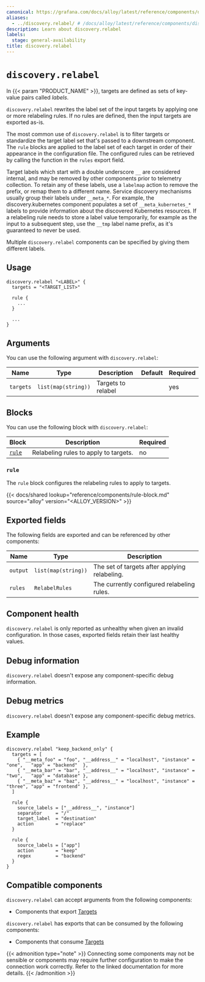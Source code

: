 ```yaml
---
canonical: https://grafana.com/docs/alloy/latest/reference/components/discovery/discovery.relabel/
aliases:
  - ../discovery.relabel/ # /docs/alloy/latest/reference/components/discovery.relabel/
description: Learn about discovery.relabel
labels:
  stage: general-availability
title: discovery.relabel
---
```


# `discovery.relabel`

In {{< param "PRODUCT_NAME" >}}, targets are defined as sets of key-value pairs called _labels_.

`discovery.relabel` rewrites the label set of the input targets by applying one or more relabeling rules.
If no rules are defined, then the input targets are exported as-is.

The most common use of `discovery.relabel` is to filter targets or standardize the target label set that's passed to a downstream component.
The `rule` blocks are applied to the label set of each target in order of their appearance in the configuration file.
The configured rules can be retrieved by calling the function in the `rules` export field.

Target labels which start with a double underscore `__` are considered internal, and may be removed by other components prior to telemetry collection.
To retain any of these labels, use a `labelmap` action to remove the prefix, or remap them to a different name.
Service discovery mechanisms usually group their labels under `__meta_*`.
For example, the discovery.kubernetes component populates a set of `__meta_kubernetes_*` labels to provide information about the discovered Kubernetes resources.
If a relabeling rule needs to store a label value temporarily, for example as the input to a subsequent step, use the `__tmp` label name prefix, as it's guaranteed to never be used.

Multiple `discovery.relabel` components can be specified by giving them different labels.

## Usage

```alloy
discovery.relabel "<LABEL>" {
  targets = "<TARGET_LIST>"

  rule {
    ...
  }

  ...
}
```

## Arguments

You can use the following argument with `discovery.relabel`:

| Name      | Type                | Description        | Default | Required |
| --------- | ------------------- | ------------------ | ------- | -------- |
| `targets` | `list(map(string))` | Targets to relabel |         | yes      |

## Blocks

You can use the following block with `discovery.relabel`:

| Block          | Description                           | Required |
| -------------- | ------------------------------------- | -------- |
| [`rule`][rule] | Relabeling rules to apply to targets. | no       |

[rule]: #rule

### `rule`

The `rule` block configures the relabeling rules to apply to targets.

{{< docs/shared lookup="reference/components/rule-block.md" source="alloy" version="<ALLOY_VERSION>" >}}

## Exported fields

The following fields are exported and can be referenced by other components:

| Name     | Type                | Description                                   |
| -------- | ------------------- | --------------------------------------------- |
| `output` | `list(map(string))` | The set of targets after applying relabeling. |
| `rules`  | `RelabelRules`      | The currently configured relabeling rules.    |

## Component health

`discovery.relabel` is only reported as unhealthy when given an invalid configuration.
In those cases, exported fields retain their last healthy values.

## Debug information

`discovery.relabel` doesn't expose any component-specific debug information.

## Debug metrics

`discovery.relabel` doesn't expose any component-specific debug metrics.

## Example

```alloy
discovery.relabel "keep_backend_only" {
  targets = [
    { "__meta_foo" = "foo", "__address__" = "localhost", "instance" = "one",   "app" = "backend"  },
    { "__meta_bar" = "bar", "__address__" = "localhost", "instance" = "two",   "app" = "database" },
    { "__meta_baz" = "baz", "__address__" = "localhost", "instance" = "three", "app" = "frontend" },
  ]

  rule {
    source_labels = ["__address__", "instance"]
    separator     = "/"
    target_label  = "destination"
    action        = "replace"
  }

  rule {
    source_labels = ["app"]
    action        = "keep"
    regex         = "backend"
  }
}
```

<!-- START GENERATED COMPATIBLE COMPONENTS -->

## Compatible components

`discovery.relabel` can accept arguments from the following components:

- Components that export [Targets](../../../compatibility/#targets-exporters)

`discovery.relabel` has exports that can be consumed by the following components:

- Components that consume [Targets](../../../compatibility/#targets-consumers)

{{< admonition type="note" >}}
Connecting some components may not be sensible or components may require further configuration to make the connection work correctly.
Refer to the linked documentation for more details.
{{< /admonition >}}

<!-- END GENERATED COMPATIBLE COMPONENTS -->
